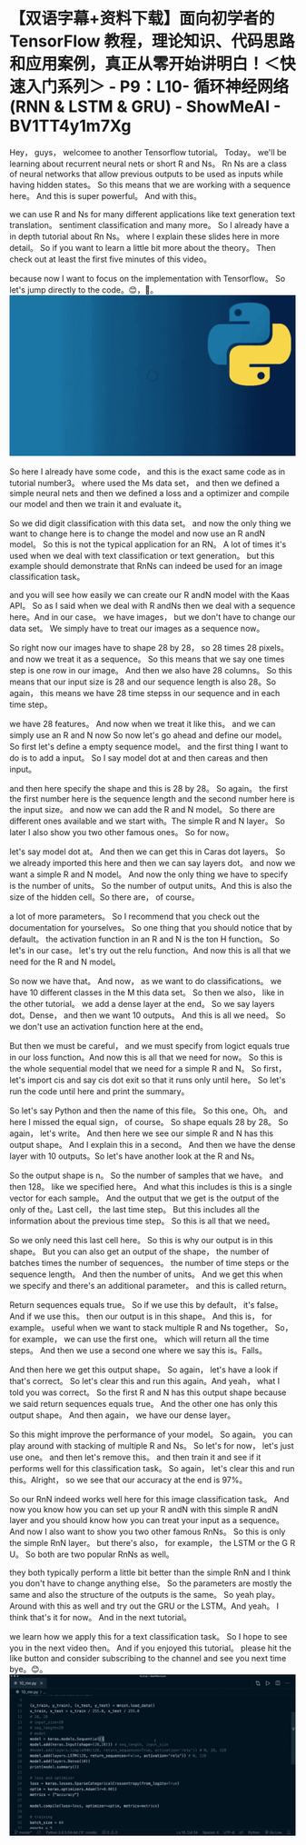 # 【双语字幕+资料下载】面向初学者的 TensorFlow 教程，理论知识、代码思路和应用案例，真正从零开始讲明白！＜快速入门系列＞ - P9：L10- 循环神经网络(RNN & LSTM & GRU) - ShowMeAI - BV1TT4y1m7Xg

Hey， guys， welcomee to another Tensorflow tutorial。 Today。 we'll be learning about recurrent neural nets or short R and Ns。 Rn Ns are a class of neural networks that allow previous outputs to be used as inputs while having hidden states。 So this means that we are working with a sequence here。 And this is super powerful。 And with this。

 we can use R and Ns for many different applications like text generation text translation。 sentiment classification and many more。 So I already have a in depth tutorial about Rn Ns。 where I explain these slides here in more detail。 So if you want to learn a little bit more about the theory。 Then check out at least the first five minutes of this video。

 because now I want to focus on the implementation with Tensorflow。 So let's jump directly to the code。😊，🎼。![](img/19e2da4a4c0b9bf65583ec48e044da69_1.png)

So here I already have some code， and this is the exact same code as in tutorial number3。 where used the Ms data set， and then we defined a simple neural nets and then we defined a loss and a optimizer and compile our model and then we train it and evaluate it。

 So we did digit classification with this data set。 and now the only thing we want to change here is to change the model and now use an R andN model。 So this is not the typical application for an RN。 A lot of times it's used when we deal with text classification or text generation。 but this example should demonstrate that RnNs can indeed be used for an image classification task。

 and you will see how easily we can create our R andN model with the Kaas API。 So as I said when we deal with R andNs then we deal with a sequence here。And in our case。 we have images， but we don't have to change our data set。 We simply have to treat our images as a sequence now。

 So right now our images have to shape 28 by 28， so 28 times 28 pixels。 and now we treat it as a sequence。 So this means that we say one times step is one row in our image。 And then we also have 28 columns。 So this means that our input size is 28 and our sequence length is also 28。So again， this means we have 28 time stepss in our sequence and in each time step。

 we have 28 features。 And now when we treat it like this。 and we can simply use an R and N now So now let's go ahead and define our model。 So first let's define a empty sequence model。 and the first thing I want to do is to add a input。 So I say model dot at and then careas and then input。

 and then here specify the shape and this is 28 by 28。 So again。 the first the first number here is the sequence length and the second number here is the input size。 and now we can add the R and N model。 So there are different ones available and we start with。The simple R and N layer。 So later I also show you two other famous ones。 So for now。

 let's say model dot at。 And then we can get this in Caras dot layers。 So we already imported this here and then we can say layers dot。 and now we want a simple R and N model。 And now the only thing we have to specify is the number of units。 So the number of output units。And this is also the size of the hidden cell。So there are， of course。

 a lot of more parameters。 So I recommend that you check out the documentation for yourselves。 So one thing that you should notice that by default。 the activation function in an R and N is the ton H function。 So let's in our case。 let's try out the relu function。And now this is all that we need for the R and N model。

 So now we have that。 And now， as we want to do classifications。 we have 10 different classes in the M this data set。 So then we also， like in the other tutorial。 we add a dense layer at the end。 So we say layers dot。Dense， and then we want 10 outputs。 And this is all we need。 So we don't use an activation function here at the end。

 But then we must be careful， and we must specify from logict equals true in our loss function。And now this is all that we need for now。 So this is the whole sequential model that we need for a simple R and N。 So first， let's import cis and say cis dot exit so that it runs only until here。 So let's run the code until here and print the summary。

 So let's say Python and then the name of this file。 So this one。Oh。 and here I missed the equal sign， of course。 So shape equals 28 by 28。 So again， let's write。 And then here we see our simple R and N has this output shape。 And I explain this in a second。 And then we have the dense layer with 10 outputs。So let's have another look at the R and Ns。

 So the output shape is n。 So the number of samples that we have。 and then 128。 like we specified here。 And what this includes is this is a single vector for each sample。 And the output that we get is the output of the only of the。Last cell， the last time step。 But this includes all the information about the previous time step。 So this is all that we need。

 So we only need this last cell here。 So this is why our output is in this shape。 But you can also get an output of the shape， the number of batches times the number of sequences。 the number of time steps or the sequence length。 And then the number of units。 And we get this when we specify and there's an additional parameter。 and this is called return。

Return sequences equals true。 So if we use this by default， it's false。 And if we use this。 then our output is in this shape。 And this is， for example。 useful when we want to stack multiple R and Ns together。 So， for example， we can use the first one。 which will return all the time steps。 And then we use a second one where we say this is。Falls。

 And then here we get this output shape。 So again， let's have a look if that's correct。 So let's clear this and run this again。And yeah， what I told you was correct。 So the first R and N has this output shape because we said return sequences equals true。 And the other one has only this output shape。 And then again， we have our dense layer。

 So this might improve the performance of your model。 So again。 you can play around with stacking of multiple R and Ns。 So let's for now， let's just use one。 and then let's remove this。 and then train it and see if it performs well for this classification task。 So again， let's clear this and run this。Alright， so we see that our accuracy at the end is 97%。

 So our RnN indeed works well here for this image classification task。 And now you know how you can set up your R andN with this simple R andN layer and you should know how you can treat your input as a sequence。 And now I also want to show you two other famous RnNs。 So this is only the simple RnN layer。 but there's also， for example， the LSTM or the G R U。 So both are two popular RnNs as well。

 they both typically perform a little bit better than the simple RnN and I think you don't have to change anything else。 So the parameters are mostly the same and also the structure of the outputs is the same。 So yeah play。Around with this as well and try out the GRU or the LSTM。And yeah。 I think that's it for now。 And in the next tutorial。

 we learn how we apply this for a text classification task。 So I hope to see you in the next video then。 And if you enjoyed this tutorial。 please hit the like button and consider subscribing to the channel and see you next time bye。😊。![](img/19e2da4a4c0b9bf65583ec48e044da69_3.png)